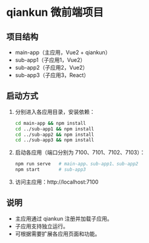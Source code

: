 # qiankun 微前端项目

## 项目结构

- main-app（主应用，Vue2 + qiankun）
- sub-app1（子应用1，Vue2）
- sub-app2（子应用2，Vue2）
- sub-app3（子应用3，React）

## 启动方式

1. 分别进入各应用目录，安装依赖：
   ```bash
   cd main-app && npm install
   cd ../sub-app1 && npm install
   cd ../sub-app2 && npm install
   cd ../sub-app3 && npm install
   ```
2. 启动各应用（端口分别为 7100、7101、7102、7103）：
   ```bash
   npm run serve   # main-app、sub-app1、sub-app2
   npm start       # sub-app3
   ```
3. 访问主应用：http://localhost:7100

## 说明
- 主应用通过 qiankun 注册并加载子应用。
- 子应用支持独立运行。
- 可根据需要扩展各应用页面和功能。
